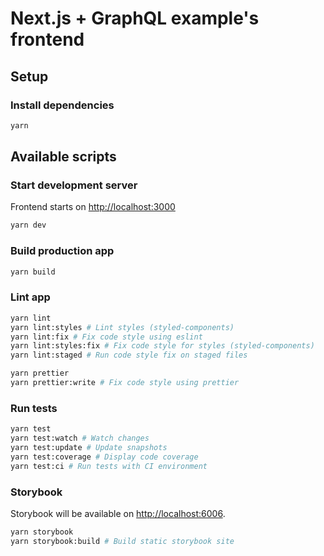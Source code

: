 # Next.js + GraphQL example's frontend

## Setup

### Install dependencies

```bash
yarn
```

## Available scripts

### Start development server

Frontend starts on [http://localhost:3000](http://localhost:3000)

```bash
yarn dev
```

### Build production app

```bash
yarn build
```

### Lint app

```bash
yarn lint
yarn lint:styles # Lint styles (styled-components)
yarn lint:fix # Fix code style using eslint
yarn lint:styles:fix # Fix code style for styles (styled-components)
yarn lint:staged # Run code style fix on staged files

yarn prettier
yarn prettier:write # Fix code style using prettier
```

### Run tests

```bash
yarn test
yarn test:watch # Watch changes
yarn test:update # Update snapshots
yarn test:coverage # Display code coverage
yarn test:ci # Run tests with CI environment
```

### Storybook

Storybook will be available on [http://localhost:6006](http://localhost:6006).

```bash
yarn storybook
yarn storybook:build # Build static storybook site
```

